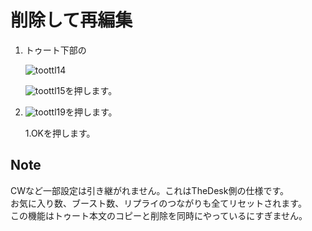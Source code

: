# 削除して再編集

1. トゥート下部の  

   ![toottl14](https://dl.thedesk.top/media/toottl14.PNG)  

   ![toottl15](https://dl.thedesk.top/media/toottl15.PNG)を押します。

2. ![toottl19](https://dl.thedesk.top/media/toottl19.PNG)を押します。

   1.OKを押します。

## Note

CWなど一部設定は引き継がれません。これはTheDesk側の仕様です。  
お気に入り数、ブースト数、リプライのつながりも全てリセットされます。  
この機能はトゥート本文のコピーと削除を同時にやっているにすぎません。

